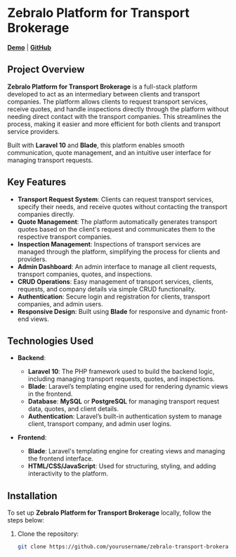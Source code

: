 # Zebralo Platform for Transport Brokerage

**[Demo](#)** | **[GitHub](#)**

## Project Overview

**Zebralo Platform for Transport Brokerage** is a full-stack platform developed to act as an intermediary between clients and transport companies. The platform allows clients to request transport services, receive quotes, and handle inspections directly through the platform without needing direct contact with the transport companies. This streamlines the process, making it easier and more efficient for both clients and transport service providers.

Built with **Laravel 10** and **Blade**, this platform enables smooth communication, quote management, and an intuitive user interface for managing transport requests.

## Key Features

- **Transport Request System**: Clients can request transport services, specify their needs, and receive quotes without contacting the transport companies directly.
- **Quote Management**: The platform automatically generates transport quotes based on the client's request and communicates them to the respective transport companies.
- **Inspection Management**: Inspections of transport services are managed through the platform, simplifying the process for clients and providers.
- **Admin Dashboard**: An admin interface to manage all client requests, transport companies, quotes, and inspections.
- **CRUD Operations**: Easy management of transport services, clients, requests, and company details via simple CRUD functionality.
- **Authentication**: Secure login and registration for clients, transport companies, and admin users.
- **Responsive Design**: Built using **Blade** for responsive and dynamic front-end views.

## Technologies Used

- **Backend**:
  - **Laravel 10**: The PHP framework used to build the backend logic, including managing transport requests, quotes, and inspections.
  - **Blade**: Laravel’s templating engine used for rendering dynamic views in the frontend.
  - **Database**: **MySQL** or **PostgreSQL** for managing transport request data, quotes, and client details.
  - **Authentication**: Laravel’s built-in authentication system to manage client, transport company, and admin user logins.

- **Frontend**:
  - **Blade**: Laravel's templating engine for creating views and managing the frontend interface.
  - **HTML/CSS/JavaScript**: Used for structuring, styling, and adding interactivity to the platform.
  
## Installation

To set up **Zebralo Platform for Transport Brokerage** locally, follow the steps below:

1. Clone the repository:
   ```bash
   git clone https://github.com/yourusername/zebralo-transport-brokerage.git
